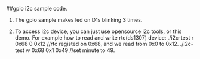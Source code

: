 ##gpio i2c sample code.

1.  The gpio sample makes led on D1s blinking 3 times.

2.  To access i2c device, you can just use opensource i2c tools, or this demo.
    For example how to read and write rtc(ds1307) device:
    ./i2c-test r 0x68 0 0x12    //rtc registed on 0x68, and we read from 0x0 to 0x12.
    ./i2c-test w 0x68 0x1 0x49 //set minute to 49.



